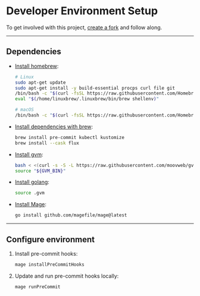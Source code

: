 # Developer Environment Setup

To get involved with this project,
[create a fork](https://docs.github.com/en/get-started/quickstart/fork-a-repo)
and follow along.

---

## Dependencies

- [Install homebrew](https://brew.sh/):

  ```bash
  # Linux
  sudo apt-get update
  sudo apt-get install -y build-essential procps curl file git
  /bin/bash -c "$(curl -fsSL https://raw.githubusercontent.com/Homebrew/install/HEAD/install.sh)"
  eval "$(/home/linuxbrew/.linuxbrew/bin/brew shellenv)"

  # macOS
  /bin/bash -c "$(curl -fsSL https://raw.githubusercontent.com/Homebrew/install/HEAD/install.sh)"
  ```

- [Install dependencies with brew](https://brew.sh/):

  ```bash
  brew install pre-commit kubectl kustomize
  brew install --cask flux 
  ```

- [Install gvm](https://github.com/moovweb/gvm):

  ```bash
  bash < <(curl -s -S -L https://raw.githubusercontent.com/moovweb/gvm/master/binscripts/gvm-installer)
  source "${GVM_BIN}"
  ```

- [Install golang](https://go.dev/):

  ```bash
  source .gvm
  ```

- [Install Mage](https://magefile.org/):

  ```bash
  go install github.com/magefile/mage@latest
  ```

---

## Configure environment

1. Install pre-commit hooks:

   ```bash
   mage installPreCommitHooks
   ```

1. Update and run pre-commit hooks locally:

   ```bash
   mage runPreCommit
   ```
